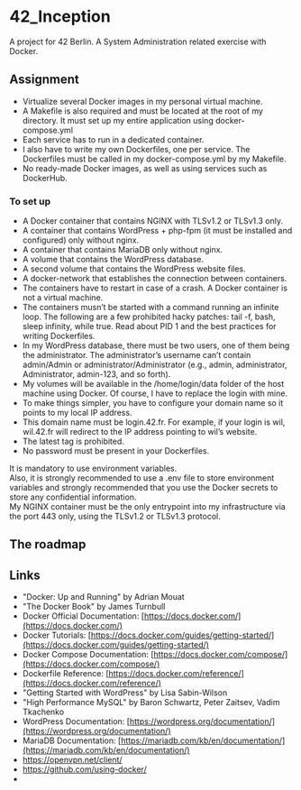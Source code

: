 # 42_Inception
A project for 42 Berlin. A System Administration related exercise with Docker.

## Assignment
- Virtualize several Docker images in my personal virtual machine.  
- A Makefile is also required and must be located at the root of my directory. It must set up my entire application using docker-compose.yml
- Each service has to run in a dedicated container.
- I also have to write my own Dockerfiles, one per service. The Dockerfiles must be called in my docker-compose.yml by my Makefile.
- No ready-made Docker images, as well as using services such as DockerHub.

### To set up
- A Docker container that contains NGINX with TLSv1.2 or TLSv1.3 only.
- A container that contains WordPress + php-fpm (it must be installed and configured) only without nginx.
- A container that contains MariaDB only without nginx.
- A volume that contains the WordPress database.
- A second volume that contains the WordPress website files.
- A docker-network that establishes the connection between containers.
- The containers have to restart in case of a crash. A Docker container is not a virtual machine. 
- The containers musn’t be started with a command running an infinite loop.  The following are a few prohibited hacky patches: tail -f, bash, sleep infinity, while true.  Read about PID 1 and the best practices for writing Dockerfiles.
- In my WordPress database, there must be two users, one of them being the administrator.  The administrator’s username can’t contain admin/Admin or administrator/Administrator (e.g., admin, administrator, Administrator, admin-123, and so forth).
- My volumes will be available in the /home/login/data folder of the host machine using Docker. Of course, I have to replace the login with mine.
- To make things simpler, you have to configure your domain name so it points to my local IP address.  
- This domain name must be login.42.fr. For example, if your login is wil, wil.42.fr will redirect to the IP address pointing to wil’s website.
- The latest tag is prohibited.
- No password must be present in your Dockerfiles.

It is mandatory to use environment variables.  
Also, it is strongly recommended to use a .env file to store environment variables and strongly recommended that you use the Docker secrets to store any confidential information.   
My NGINX container must be the only entrypoint into my infrastructure via the port 443 only, using the TLSv1.2 or TLSv1.3 protocol.  

## The roadmap 



## Links
- "Docker: Up and Running" by Adrian Mouat   
- "The Docker Book" by James Turnbull  
- Docker Official Documentation: [https://docs.docker.com/](https://docs.docker.com/)  
- Docker Tutorials: [https://docs.docker.com/guides/getting-started/](https://docs.docker.com/guides/getting-started/)  
- Docker Compose Documentation: [https://docs.docker.com/compose/](https://docs.docker.com/compose/)  
- Dockerfile Reference: [https://docs.docker.com/reference/](https://docs.docker.com/reference/)  
- "Getting Started with WordPress" by Lisa Sabin-Wilson  
- "High Performance MySQL" by Baron Schwartz, Peter Zaitsev, Vadim Tkachenko  
- WordPress Documentation: [https://wordpress.org/documentation/](https://wordpress.org/documentation/)  
- MariaDB Documentation: [https://mariadb.com/kb/en/documentation/](https://mariadb.com/kb/en/documentation/)  
- https://openvpn.net/client/  
- https://github.com/using-docker/
- 
